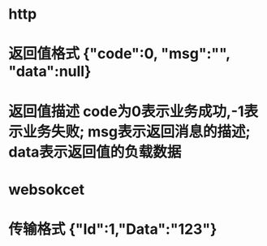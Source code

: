 # http
# 返回值格式 {"code":0, "msg":"", "data":null}
# 返回值描述 code为0表示业务成功,-1表示业务失败; msg表示返回消息的描述; data表示返回值的负载数据



# websokcet
# 传输格式 {"Id":1,"Data":"123"}